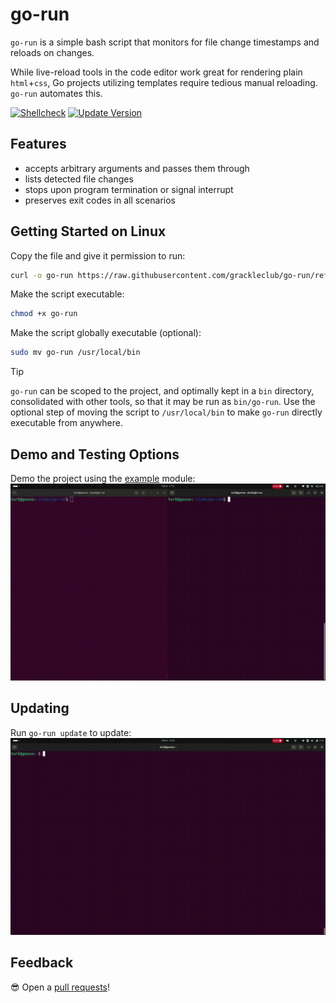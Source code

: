 # go-run
`go-run` is a simple bash script that monitors for file change timestamps and reloads on changes.

While live-reload tools in the code editor work great for rendering plain `html`+`css`, Go projects utilizing templates require tedious manual reloading. `go-run` automates this.

[![Shellcheck](https://github.com/grackleclub/go-run/actions/workflows/shellcheck.yml/badge.svg)](https://github.com/grackleclub/go-run/actions/workflows/shellcheck.yml) [![Update Version](https://github.com/grackleclub/go-run/actions/workflows/version.yml/badge.svg)](https://github.com/grackleclub/go-run/actions/workflows/version.yml)

## Features
- accepts arbitrary arguments and passes them through
- lists detected file changes
- stops upon program termination or signal interrupt
- preserves exit codes in all scenarios

## Getting Started on Linux
Copy the file and give it permission to run:
```sh
curl -o go-run https://raw.githubusercontent.com/grackleclub/go-run/refs/heads/main/go-run
```

Make the script executable:
```sh
chmod +x go-run
```

Make the script globally executable (optional):
```sh
sudo mv go-run /usr/local/bin
```

> [!TIP]
> `go-run` can be scoped to the project, and optimally kept in a `bin` directory, consolidated with other tools, so that it may be run as `bin/go-run`. Use the optional step of moving the script to `/usr/local/bin` to make `go-run` directly executable from anywhere.

## Demo and Testing Options
Demo the project using the [example](./example/) module:
![example-demonstration](./gifs/example.gif)

## Updating
Run `go-run update` to update:
![example-update](./gifs/update.gif)

## Feedback
😎 Open a [pull requests](https://github.com/grackleclub/go-run/pulls)!
